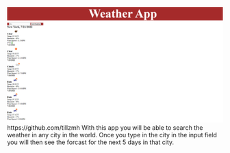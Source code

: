 <img src="image\Capture3.PNG" alt="weather" title="weather app">
https://github.com/tillzmh
With this app you will be able to search the weather in any city in the world. Once you type in the city in the input field you will then see the forcast for the next 5 days in that city. 